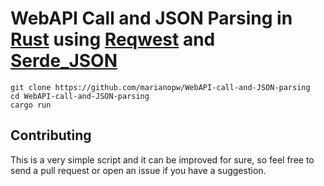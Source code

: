 # WebAPI Call and JSON Parsing in [Rust](https://github.com/rust-lang) using [Reqwest](https://crates.io/crates/reqwest) and [Serde_JSON](https://crates.io/crates/serde_json)

    git clone https://github.com/marianopw/WebAPI-call-and-JSON-parsing
    cd WebAPI-call-and-JSON-parsing
    cargo run

## Contributing
This is a very simple script and it can be improved for sure, so feel free to send a pull request or open an issue if you have a suggestion.


